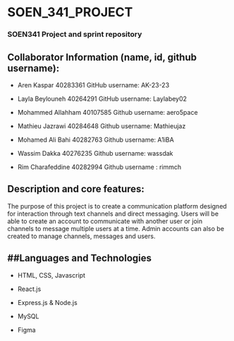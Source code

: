 # SOEN_341_PROJECT
### SOEN341 Project and sprint repository

## Collaborator Information (name, id, github username):

* Aren Kaspar
40283361
GitHub username: AK-23-23

* Layla Beylouneh
40264291
GitHub username: Laylabey02

* Mohammed Allahham
40107585
Github username: aero5pace

* Mathieu Jazrawi
40284648
Github username: Mathieujaz

* Mohamed Ali Bahi 
40282763
Github username: A1iBA

* Wassim Dakka
40276235
Github username: wassdak

* Rim Charafeddine
40282994
Github username : rimmch

## Description and core features: 

The purpose of this project is to create a communication platform designed for interaction through text channels and direct messaging. Users will be able to create an account to communicate with another user or join channels to message multiple users at a time. Admin accounts can also be created to manage channels, messages and users.

##Languages and Technologies
---
* HTML, CSS, Javascript
* React.js
* Express.js & Node.js

* MySQL
* Figma
